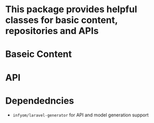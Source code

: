 # This package provides helpful classes for basic content, repositories and APIs

# Baseic Content

# API

# Dependedncies
 - `infyom/laravel-generator` for API and model generation support